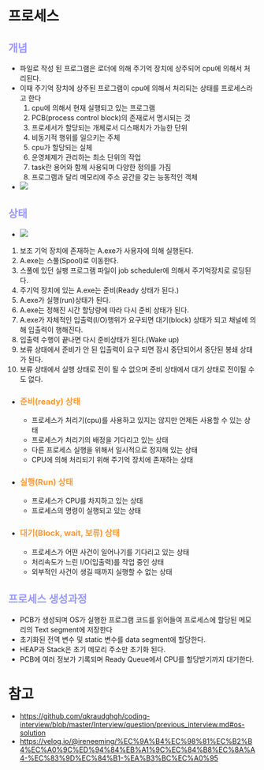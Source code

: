 # 프로세스
## __<span style="color:#9999ff">개념</span>__
- 파일로 작성 된 프로그램은 로더에 의해 주기억 장치에 상주되어 cpu에 의해서 처리된다.
- 이때 주기억 장치에 상주된 프로그램이 cpu에 의해서 처리되는 상태를 프로세스라고 한다
  1. cpu에 의해서 현재 실행되고 있는 프로그램
  2. PCB(process control block)의 존재로서 명시되는 것
  3. 프로세서가 할당되는 개체로서 디스패치가 가능한 단위
  4. 비동기적 행위를 일으키는 주체
  5. cpu가 할당되는 실체
  6. 운영체제가 관리하는 최소 단위의 작업
  7. task란 용어와 함께 사용되며 다양한 정의를 가짐
  8. 프로그램과 달리 메모리에 주소 공간을 갖는 능동적인 객체
- ![](https://img1.daumcdn.net/thumb/R1280x0/?scode=mtistory2&fname=https%3A%2F%2Fblog.kakaocdn.net%2Fdn%2FcphS15%2FbtrjvSCXo4e%2FcHB8yAVyJYx2BVk7eVWBKK%2Fimg.png)
## __<span style="color:#9999ff">상태</span>__
- ![](https://velog.velcdn.com/images%2Fireneeming%2Fpost%2F80415ec7-4ef9-4839-9185-cf8406b9ba24%2Fimage.png)
1. 보조 기억 장치에 존재하는 A.exe가 사용자에 의해 실행된다.
2. A.exe는 스풀(Spool)로 이동한다.
3. 스풀에 있던 실팽 프로그램 파일이 job scheduler에 의해서 주기억장치로 로딩된다.
4. 주기억 장치에 있는 A.exe는 준비(Ready 상태가 된다.)
5. A.exe가 실행(run)상태가 된다.
6. A.exe는 정해진 시간 할당량에 따라 다시 준비 상태가 된다.
7. A.exe가 자체적인 입출력(I/O)행위가 요구되면 대기(block) 상태가 되고 채널에 의해 입출력이 행해진다.
8. 입출력 수행이 끝나면 다시 준비상태가 된다.(Wake up)
9. 보류 상태에서 준비가 안 된 입출력이 요구 되면 잠시 중단되어서 중단된 봉쇄 상태가 된다.
10. 보류 상태에서 실행 상태로 전이 될 수 없으며 준비 상태에서 대기 상태로 전이될 수도 없다.
- ### __<span style="color:#ff9933">준비(ready) 상태</span>__
  - 프로세스가 처리기(cpu)를 사용하고 있지는 않지만 언제든 사용할 수 있는 상태
  - 프로세스가 처리기의 배정을 기다리고 있는 상태
  - 다른 프로세스 실행을 위해서 일시적으로 정지해 있는 상태
  - CPU에 의해 처리되기 위해 주기억 장치에 존재하는 상태
- ### __<span style="color:#ff9933">실행(Run) 상태</span>__
  - 프로세스가 CPU를 차지하고 있는 상태
  - 프로세스의 명령이 실행되고 있는 상태
- ### __<span style="color:#ff9933">대기(Block, wait, 보류) 상태</span>__
  - 프로세스가 어떤 사건이 일어나기를 기다리고 있는 상태
  - 처리속도가 느린 I/O(입출력)를 작업 중인 상태
  - 외부적인 사건이 생길 때까지 실행할 수 없는 상태
## __<span style="color:#9999ff">프로세스 생성과정</span>__
- PCB가 생성되며 OS가 실행한 프로그램 코드를 읽어들여 프로세스에 할당된 메모리의 Text segment에 저장한다
- 초기화된 전역 변수 및 static 변수를 data segment에 할당한다.
- HEAP과 Stack은 초기 메모리 주소만 초기화 된다.
- PCB에 여러 정보가 기록되며 Ready Queue에서 CPU를 할당받기까지 대기한다.

# 참고
- https://github.com/qkraudghgh/coding-interview/blob/master/Interview/question/previous_interview.md#os-solution
- https://velog.io/@ireneeming/%EC%9A%B4%EC%98%81%EC%B2%B4%EC%A0%9C%ED%94%84%EB%A1%9C%EC%84%B8%EC%8A%A4-%EC%83%9D%EC%84%B1-%EA%B3%BC%EC%A0%95